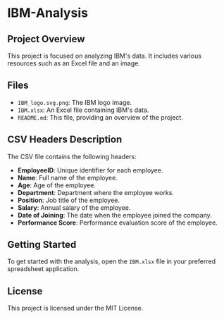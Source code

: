 # IBM-Analysis

## Project Overview
This project is focused on analyzing IBM's data. It includes various resources such as an Excel file and an image.

## Files
- `IBM_logo.svg.png`: The IBM logo image.
- `IBM.xlsx`: An Excel file containing IBM's data.
- `README.md`: This file, providing an overview of the project.

## CSV Headers Description
The CSV file contains the following headers:

- **EmployeeID**: Unique identifier for each employee.
- **Name**: Full name of the employee.
- **Age**: Age of the employee.
- **Department**: Department where the employee works.
- **Position**: Job title of the employee.
- **Salary**: Annual salary of the employee.
- **Date of Joining**: The date when the employee joined the company.
- **Performance Score**: Performance evaluation score of the employee.

## Getting Started
To get started with the analysis, open the `IBM.xlsx` file in your preferred spreadsheet application.

## License
This project is licensed under the MIT License.